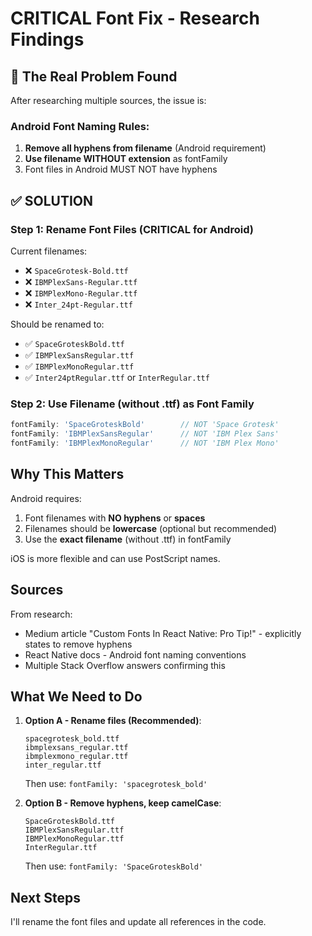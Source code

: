 # CRITICAL Font Fix - Research Findings

## 🚨 The Real Problem Found

After researching multiple sources, the issue is:

### Android Font Naming Rules:
1. **Remove all hyphens from filename** (Android requirement)
2. **Use filename WITHOUT extension** as fontFamily
3. Font files in Android MUST NOT have hyphens

## ✅ SOLUTION

### Step 1: Rename Font Files (CRITICAL for Android)

Current filenames:
- ❌ `SpaceGrotesk-Bold.ttf`
- ❌ `IBMPlexSans-Regular.ttf`
- ❌ `IBMPlexMono-Regular.ttf`  
- ❌ `Inter_24pt-Regular.ttf`

Should be renamed to:
- ✅ `SpaceGroteskBold.ttf`
- ✅ `IBMPlexSansRegular.ttf`
- ✅ `IBMPlexMonoRegular.ttf`
- ✅ `Inter24ptRegular.ttf` or `InterRegular.ttf`

### Step 2: Use Filename (without .ttf) as Font Family

```typescript
fontFamily: 'SpaceGroteskBold'        // NOT 'Space Grotesk'
fontFamily: 'IBMPlexSansRegular'      // NOT 'IBM Plex Sans'
fontFamily: 'IBMPlexMonoRegular'      // NOT 'IBM Plex Mono'
```

## Why This Matters

Android requires:
1. Font filenames with **NO hyphens** or **spaces**
2. Filenames should be **lowercase** (optional but recommended)
3. Use the **exact filename** (without .ttf) in fontFamily

iOS is more flexible and can use PostScript names.

## Sources

From research:
- Medium article "Custom Fonts In React Native: Pro Tip!" - explicitly states to remove hyphens
- React Native docs - Android font naming conventions
- Multiple Stack Overflow answers confirming this

## What We Need to Do

1. **Option A - Rename files (Recommended)**:
   ```
   spacegrotesk_bold.ttf
   ibmplexsans_regular.ttf
   ibmplexmono_regular.ttf
   inter_regular.ttf
   ```
   
   Then use: `fontFamily: 'spacegrotesk_bold'`

2. **Option B - Remove hyphens, keep camelCase**:
   ```
   SpaceGroteskBold.ttf
   IBMPlexSansRegular.ttf
   IBMPlexMonoRegular.ttf
   InterRegular.ttf
   ```
   
   Then use: `fontFamily: 'SpaceGroteskBold'`

## Next Steps

I'll rename the font files and update all references in the code.
